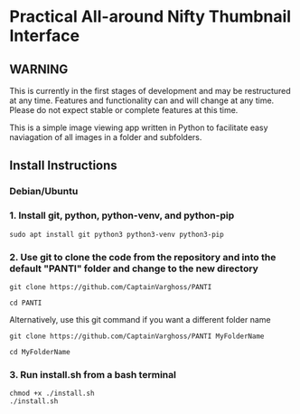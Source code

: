 # Practical All-around Nifty Thumbnail Interface

## WARNING

This is currently in the first stages of development and may be restructured at any time. Features and functionality can and will change at any time. Please do not expect stable or complete features at this time.

This is a simple image viewing app written in Python to facilitate easy naviagation of all images in a folder and subfolders.

## Install Instructions

### Debian/Ubuntu

### 1. Install git, python, python-venv, and python-pip

    sudo apt install git python3 python3-venv python3-pip

### 2. Use git to clone the code from the repository and into the default "PANTI" folder and change to the new directory

    git clone https://github.com/CaptainVarghoss/PANTI

    cd PANTI

Alternatively, use this git command if you want a different folder name

    git clone https://github.com/CaptainVarghoss/PANTI MyFolderName

    cd MyFolderName

### 3. Run install.sh from a bash terminal

    chmod +x ./install.sh
    ./install.sh
